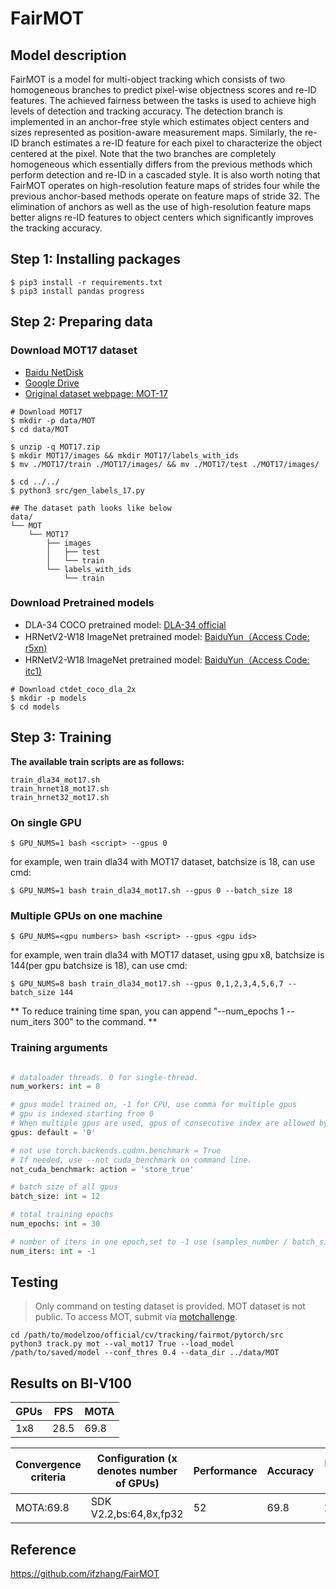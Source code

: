 # FairMOT

## Model description

FairMOT is a model for multi-object tracking which consists of two homogeneous branches to predict pixel-wise objectness scores and re-ID features. The achieved fairness between the tasks is used to achieve high levels of detection and tracking accuracy. The detection branch is implemented in an anchor-free style which estimates object centers and sizes represented as position-aware measurement maps. Similarly, the re-ID branch estimates a re-ID feature for each pixel to characterize the object centered at the pixel. Note that the two branches are completely homogeneous which essentially differs from the previous methods which perform detection and re-ID in a cascaded style. It is also worth noting that FairMOT operates on high-resolution feature maps of strides four while the previous anchor-based methods operate on feature maps of stride 32. The elimination of anchors as well as the use of high-resolution feature maps better aligns re-ID features to object centers which significantly improves the tracking accuracy.

## Step 1: Installing packages

```shell
$ pip3 install -r requirements.txt
$ pip3 install pandas progress
```

## Step 2: Preparing data

### Download MOT17 dataset

- [Baidu NetDisk](https://pan.baidu.com/s/1lHa6UagcosRBz-_Y308GvQ)
- [Google Drive](https://drive.google.com/file/d/1ET-6w12yHNo8DKevOVgK1dBlYs739e_3/view?usp=sharing)
- [Original dataset webpage: MOT-17](https://motchallenge.net/data/MOT17/)

```shell
# Download MOT17
$ mkdir -p data/MOT
$ cd data/MOT

```

```shell
$ unzip -q MOT17.zip
$ mkdir MOT17/images && mkdir MOT17/labels_with_ids
$ mv ./MOT17/train ./MOT17/images/ && mv ./MOT17/test ./MOT17/images/

$ cd ../../
$ python3 src/gen_labels_17.py

## The dataset path looks like below
data/
└── MOT
    └── MOT17
        ├── images
        │   ├── test
        │   └── train
        └── labels_with_ids
            └── train
```

### Download Pretrained models

- DLA-34 COCO pretrained model: [DLA-34 official](https://drive.google.com/file/d/18Q3fzzAsha_3Qid6mn4jcIFPeOGUaj1d)
- HRNetV2-W18 ImageNet pretrained model: [BaiduYun（Access Code: r5xn)](https://pan.baidu.com/s/1Px_g1E2BLVRkKC5t-b-R5Q)
- HRNetV2-W18 ImageNet pretrained model: [BaiduYun（Access Code: itc1)](https://pan.baidu.com/s/1xn92PSCg5KtXkKcnnLOycw)

```shell
# Download ctdet_coco_dla_2x
$ mkdir -p models
$ cd models
```

## Step 3: Training

**The available train scripts are as follows:**

```shell
train_dla34_mot17.sh
train_hrnet18_mot17.sh
train_hrnet32_mot17.sh

```


### On single GPU

```shell
$ GPU_NUMS=1 bash <script> --gpus 0
```
for example, wen train dla34 with MOT17 dataset, batchsize is 18, can use cmd: 
```shell
$ GPU_NUMS=1 bash train_dla34_mot17.sh --gpus 0 --batch_size 18
```

### Multiple GPUs on one machine

```shell
$ GPU_NUMS=<gpu numbers> bash <script> --gpus <gpu ids>
```
for example, wen train dla34 with MOT17 dataset, using gpu x8, batchsize is 144(per gpu batchsize is 18), can use cmd: 
```shell
$ GPU_NUMS=8 bash train_dla34_mot17.sh --gpus 0,1,2,3,4,5,6,7 --batch_size 144
```

** To reduce training time span, you can append "--num_epochs 1 --num_iters 300" to the command. **

### Training arguments

```python

# dataloader threads. 0 for single-thread.
num_workers: int = 8

# gpus model trained on, -1 for CPU, use comma for multiple gpus
# gpu is indexed starting from 0
# When multiple gpus are used, gpus of consecutive index are allowed by default. If you want to use gpus of nonconsecutive index, set CUDA_VISIBLE_DEVICES environment variable.
gpus: default = '0'

# not use torch.backends.cudnn.benchmark = True
# If needed, use --not_cuda_benchmark on command line.
not_cuda_benchmark: action = 'store_true'

# batch size of all gpus
batch_size: int = 12

# total training epochs
num_epochs: int = 30

# number of iters in one epoch,set to -1 use (samples_number / batch_size)
num_iters: int = -1

```

## Testing
> Only command on testing dataset is provided. MOT dataset is not public. To access MOT, submit via [motchallenge](https://motchallenge.net/instructions/).

```shell
cd /path/to/modelzoo/official/cv/tracking/fairmot/pytorch/src
python3 track.py mot --val_mot17 True --load_model /path/to/saved/model --conf_thres 0.4 --data_dir ../data/MOT

```

## Results on BI-V100

| GPUs | FPS   | MOTA |
|------|-------| ------------ |
| 1x8  | 28.5 | 69.8         |


| Convergence criteria | Configuration (x denotes number of GPUs) | Performance | Accuracy | Power（W） | Scalability | Memory utilization（G） | Stability |
|----------------------|------------------------------------------|-------------|----------|------------|-------------|-------------------------|-----------|
| MOTA:69.8            | SDK V2.2,bs:64,8x,fp32                   | 52          | 69.8     | 132\*8     | 0.97        | 19.1\*8                 | 1         |


## Reference
https://github.com/ifzhang/FairMOT
